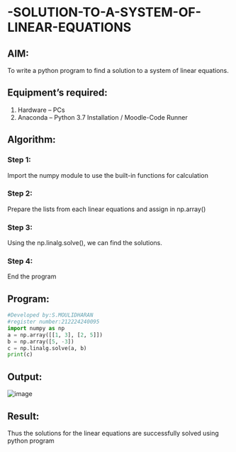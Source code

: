 # -SOLUTION-TO-A-SYSTEM-OF-LINEAR-EQUATIONS
## AIM:
To write a python program to find a solution to a system of linear equations.
## Equipment’s required:
1. 	Hardware – PCs
2. 	Anaconda – Python 3.7 Installation / Moodle-Code Runner
## Algorithm:
### Step 1: 
Import the numpy module to use the built-in functions for calculation
### Step 2: 
Prepare the lists from each linear equations and assign in np.array()
### Step 3: 
Using the np.linalg.solve(), we can find the solutions.
### Step 4: 
End the program
## Program:
```PYTHON
#Developed by:S.MOULIDHARAN
#register number:212224240095
import numpy as np
a = np.array([[1, 3], [2, 5]])
b = np.array([5, -3])
c = np.linalg.solve(a, b)
print(c)
```
## Output:
![image](https://github.com/user-attachments/assets/6968e0a6-15e2-467c-be72-cfc44a6fa8f2)

## Result: 
Thus the solutions for the linear equations are successfully solved using python program


